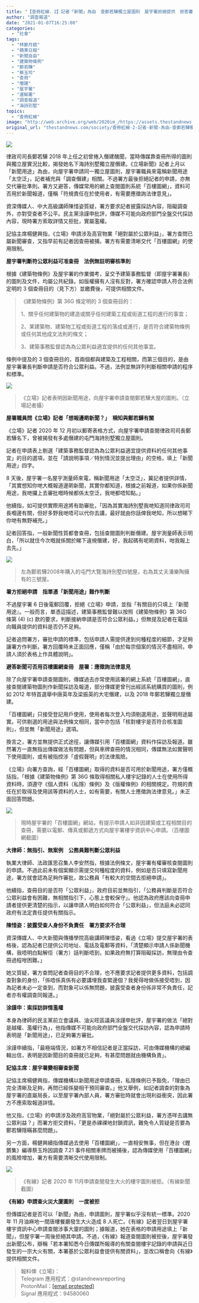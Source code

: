 ```yaml
---
title: "【查冊紅線．2】記者「新聞」為由　查鄭若驊獨立屋圖則　屋宇署拒絕提供　拒答審核準則"
author: "調查報道"
date: "2021-01-07T16:25:00"
categories:
  - "社會"
tags:
  - "林鄭月娥"
  - "蘋果日報"
  - "新聞自由"
  - "建築物條例"
  - "鄭若驊"
  - "蔡玉玲"
  - "查冊"
  - "僭建"
  - "屋宇署"
  - "運輸署"
  - "調查報道"
  - "海詩別墅"
topics:
  - "查冊紅線"
image: "http://web.archive.org/web/2020im_/https://assets.thestandnews.com/media/photos/ter-17_TNKfm_7cJ9ftK.png"
original_url: "thestandnews.com/society/查冊紅線-2-記者-新聞-為由-查鄭若驊獨立屋圖則-屋宇署拒絕提供-拒答審核準則"
---
```

![](http://web.archive.org/web/2020im_/https://assets.thestandnews.com/media/photos/ter-17_TNKfm_7cJ9ftK.png)

律政司司長鄭若驊 2018 年上任之初曾捲入僭建醜聞，當時傳媒靠查冊所得的圖則與獨立屋實況比較，揭發她名下海詩別墅獨立屋僭建。《立場新聞》記者上月以「新聞用途」為由，向屋宇署申請同一獨立屋圖則，屋宇署職員來電稱新聞用途「太空泛」，記者補充與「調查僭建」相關。不過署方最後拒絕記者的申請，亦無交代審批準則。署方又避答，傳媒常用的網上查閱圖則系統「百樓圖網」，資料可否用於新聞報道，僅稱「符規責任在於使用者，有需要應徵詢法律意見」。

資深傳媒人、中大高級講師陳惜姿質疑，署方要求記者披露採訪內容，阻礙調查外，亦對受查者不公平。民主黨涂謹申批評，傳媒不可能向政府部門全盤交代採訪內容，現時署方索取詳情又拒批，實屬濫權。

記協主席楊健興指，《立場》申請涉及高官物業「絕對屬於公眾利益」，署方查問已屬新聞審查，又指早前有記者因查冊被捕，署方有需要清晰交代「百樓圖網」的使用限制。

**屋宇署判斷符公眾利益可准查冊　法例無註明審核準則**

根據《建築物條例》及屋宇署的作業備考，呈交予建築事務監督（即屋宇署署長）的圖則及文件，均屬公共紀錄。如版權擁有人沒有反對，署方確認申請人符合法例定明的 3 個查冊目的（見下方）並繳費後，可提供相關文件。

> 《建築物條例》第 36G 條定明的 3 個查冊目的：
> 
> 1、關乎任何建築物的建造或關乎任何建築工程或街道工程的進行的事宜；
> 
> 2、某建築物、建築物工程或街道工程的落成或進行，是否符合建築物條例或任何其他成文法則的條文；
> 
> 3、建築事務監督認為為公眾利益適宜提供的任何其他事宜。

條例中提及的 3 個查冊目的，首兩個都與建築及工程相關，而第三個目的，是由屋宇署署長判斷申請是否符合公眾利益。不過，法例並無詳列判斷相關申請的程序和標準。

![](http://web.archive.org/web/2020im_/https://assets.thestandnews.com/media/photos/BDBIC32.2.3_otNAx_mbh4QHk.jpg)
> 《立場》記者表明因新聞用途，向屋宇署申請查閱鄭若驊大屋的圖則。（立場記者攝）

**屋署職員問《立場》記者「想報邊啲新聞？」　稱知與鄭若驊有關**

《立場》記者 2020 年 12 月初以郵寄表格方式，向屋宇署申請查閱律政司司長鄭若驊名下，曾被揭發有多處僭建的屯門海詩別墅獨立屋圖則。

記者在申請表上剔選「建築事務監督認為為公眾利益適宜提供資料的任何其他事宜」的目的選項，並在「請說明事項／特別情況並提出理由」的空格，填上「新聞用途」四字。

8 天後，屋宇署一名屋宇測量師來電，稱新聞用途「太空泛」，冀記者提供詳情，「其實想知你哋大概報道邊啲新聞，其實你都知道，根據之前報道，如果你係新聞用途，我哋攞上去審批嘅時候都係太空泛，我哋都唔知點。」

他續指，如可提供實際用途將有助審批，「因為其實海詩別墅我哋知道同律政司司長嗰邊有關，但好多野我哋唔可以代你去講，最好就由你話俾我哋知，所以想睇下你哋有無野補充。」

記者回答指，一般新聞性質都會查冊，包括查閱圖則判斷僭建。屋宇測量師表示明白，「所以就住今次嘅就係關於睇下違規僭建，好，我起碼有呢啲資料，咁我報上去先。」

![](http://web.archive.org/web/2020im_/https://assets.thestandnews.com/media/photos/CHENG-HOUSE_fAJnG.png)
> 左為鄭若驊2008年購入的屯門大覽海詩別墅四號屋，右為其丈夫潘樂陶擁有的三號屋。

**署方拒絕申請　指單憑「新聞用途」難作判斷**

不過屋宇署 6 日後電郵回覆，拒絕《立場》申請，並指「有關目的只填上『新聞用途』。一般而言，單憑這描述，建築事務監督難以按照《建築物條例》第 36G 條第 (4) (c) 款的要求，判斷接納申請是否符合公眾利益。」但無提及記者在電話向職員提供的資料是否仍不足夠。

記者追問署方，審批申請的標準，包括申請人需提供達到何種程度的細節，才足夠讓署方作判斷。署方回覆時未正面回應，僅稱「由於每宗個案的情況不盡相同，申請人須於表格上作具體說明」。

**避答新聞可否用百樓圖網查冊　屋署：應徵詢法律意見**

除了向屋宇署申請查閱圖則，傳媒過去亦常使用該署的網上系統「百樓圖網」，直接查閱建築物圖則作新聞採訪及報道，部分傳媒更曾刊出經該系統購買的圖則，例如 2012 年特首選舉中唐英年及梁振英的大宅僭建，以及 2018 年鄭若驊獨立屋僭建。

「百樓圖網」只接受登記用戶使用，使用者每次登入均須剔選用途，並聲明用途屬實。可供剔選的用途與法例條文相同，當中亦包括「核對樓宇是否符合核准圖則」，但並無「新聞用途」選項。

換言之，署方並無提供正式途徑，讓傳媒引用「百樓圖網」資料作採訪及報道。雖然署方一直無指出傳媒做法有問題，但與車牌查冊的情況相同，傳媒無法如實聲明下使用圖則，或有被指控涉「虛假聲明」的法律風險。

《立場》向署方查詢，經「百樓圖網」取得的資料是否可用於新聞用途，署方僅概括指，「根據《建築物條例》第 36G 條取得相關私人樓宇記錄的人士在使用所得資料時，須遵守《個人資料（私隱）條例》及《版權條例》的相關規定。符規的責任在於取得及使用該等資料的人士，如有需要，有關人士應徵詢法律意見。」未正面回答問題。

![](http://web.archive.org/web/2020im_/https://assets.thestandnews.com/media/photos/E799BEE6A893E59C96E7B6B2E881B2E6988E_34ArZ_OQcgsQm.png)
> 現時屋宇署的「百樓圖網」網站，有提示申請人如非因建築或工程相關目的查冊，需要以電郵、傳真或郵遞方式向屋宇署樓宇資訊中心申請。（百樓圖網截圖）

**大律師：無指引、無案例　公務員難判斷公眾利益**

執業大律師、法政匯思召集人李安然指，根據法例條文，屋宇署有權審核查閱圖則的申請。不過此前未有個案顯示需提交何種程度的資料，例如是否只填寫新聞用途，署方就會認為足夠作審批，故公務員「有較大的空間去拒絕申請」。

他續指，查冊目的是否符「公眾利益」，政府目前並無指引，「公務員判斷是否符合公眾利益會有困難，無相關指引下，心態上會較保守」。他認為政府應該向查冊申請者提供更清楚的指示，以讓申請人明白如何符合「公眾利益」，但法庭未必認同政府有法定責任提供有關指示。

**陳惜姿：披露受查人身份不負責任　署方要求不合理**

資深傳媒人、中大新聞與傳播學院高級講師陳惜姿，看過《立場》提交屋宇署的表格後，認為記者已提供公司地址、電話及電郵等資料，「清楚顯示申請人係新聞機構，我唔明白點解佢（署方）話判斷唔到，如果政府無打算阻礙採訪，無理由令查冊過程咁困難。」

她又質疑，署方查問記者查冊目的不合理，也不應要求記者提供更多資料，包括調查對象的身份，「係唔係真係有必要講埋我查緊邊個？我覺得咁做係接受唔到，因為記者未必一定查到，而對象可以係無問題，披露受查者身份係非常不負責任，記者亦有權調查同報道。」

**涂謹申：索採訪詳情濫權**

本身為律師的民主黨前立會議員、油尖旺區議員涂謹申批評，屋宇署的做法「絕對是越權、濫權行為」，他指傳媒不可能向政府部門全盤交代採訪內容，認為申請時表明是「新聞用途」，已足夠署方審批。

涂謹申續指，「最極端情況，如署方不相信記者是正當採訪，可由傳媒機構的總編輯出信，表明是因新聞目的查冊就已足夠，有甚麼問題就由機構負責」。

**記協主席︰屋宇署變相審查新聞**

記協主席楊健興指，傳媒機構以新聞用途申請查冊，私隱條例已予豁免，「理由已完全清晰及足夠，再問已經係變相干預同審查。」他又舉例，如記者調查的對象為屋宇署的直屬局長，以至屋宇署內部人員，署方審批時就會出現利益衝突，因此署方不應索取報道詳情。

他又指，《立場》的申請涉及政府高官物業，「絕對屬於公眾利益，署方憑咩去講無公眾利益？」而署方拒交資料，「更是赤祼祼地封鎖資訊，難免令人質疑是否要為鄭若驊隱瞞甚麼問題」。

另一方面，楊健興續指傳媒過去使用「百樓圖網」，一直相安無事，但在港台《鏗鏘集》編導蔡玉玲因調查 7.21 事件相關車牌而被捕後，認為傳媒使用「百樓圖網」的風險增加，署方有需要清晰交代使用限制。

![](http://web.archive.org/web/2020im_/https://assets.thestandnews.com/media/photos/CABLECAPSCREEN_LNI9a_mHylWez.jpg)
> 《有線》記者 2020 年 11月申請查閱發生大火的樓宇圖則被拒。（有線新聞截圖）

**《有線》申請查火災大廈圖則　一度被拒**

但傳媒記者是否可以「新聞」為由，申請圖則，屋宇署似乎沒有統一標準。2020 年 11 月油麻地一間唐樓餐廳發生大火造成 8 人死亡。《有線》記者翌日到屋宇署樓宇資訊中心申請查閱涉事大廈的圖則；據報道，她在表格的申請用途填上「新聞」，但屋宇署一周後拒絕其申請。不過，《有線》報道查閱圖則被拒後，屋宇署發出新聞公布，辯稱「若本署知悉今日傳媒所報導的有關查閱樓宇記錄的申請與近日發生的一宗大火有關，本署基於公眾利益會提供有關資料」，並改口稱會向《有線》提供相關文件。

> 報料俾《立場》：  
> Telegram 應用程式：@standnewsreporting  
> ProtonMail：[\[email protected\]](/web/20210929021702/https://www.thestandnews.com/cdn-cgi/l/email-protection)  
> Signal 應用程式：94580060